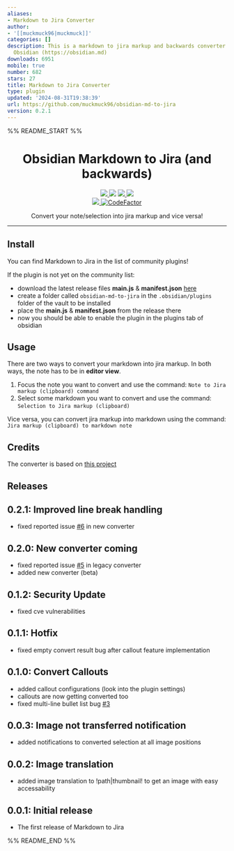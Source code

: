 ```yaml
---
aliases:
- Markdown to Jira Converter
author:
- '[[muckmuck96|muckmuck]]'
categories: []
description: This is a markdown to jira markup and backwards converter plugin for
  Obsidian (https://obsidian.md)
downloads: 6951
mobile: true
number: 682
stars: 27
title: Markdown to Jira Converter
type: plugin
updated: '2024-08-31T19:38:39'
url: https://github.com/muckmuck96/obsidian-md-to-jira
version: 0.2.1
---
```


%% README_START %%

<h1 align="center">Obsidian Markdown to Jira (and backwards)</h1>

<p align="center">
    <a href="https://github.com/muckmuck96/obsidian-md-to-jira/releases/latest">
		<img src="https://img.shields.io/github/manifest-json/v/muckmuck96/obsidian-md-to-jira?color=blue">
	</a>
    <img src="https://img.shields.io/github/release-date/muckmuck96/obsidian-md-to-jira">
	<a href="https://github.com/muckmuck96/obsidian-md-to-jira/blob/master/LICENSE">
		<img src="https://img.shields.io/github/license/muckmuck96/obsidian-md-to-jira">
	</a>
	<img src="https://img.shields.io/github/downloads/muckmuck96/obsidian-md-to-jira/total">
	<br>
	<a href="https://github.com/muckmuck96/obsidian-md-to-jira/issues">
		<img src="https://img.shields.io/github/issues/muckmuck96/obsidian-md-to-jira">
	</a>
	<a href="https://www.codefactor.io/repository/github/muckmuck96/obsidian-md-to-jira"><img src="https://www.codefactor.io/repository/github/muckmuck96/obsidian-md-to-jira/badge" alt="CodeFactor" /></a>
</p>

<div align="center">
  Convert your note/selection into jira markup and vice versa!
</div>


---

## Install
You can find Markdown to Jira in the list of community plugins!

If the plugin is not yet on the community list:
- download the latest release files **main.js** & **manifest.json** [here](https://github.com/muckmuck96/obsidian-md-to-jira/releases/latest)
- create a folder called `obsidian-md-to-jira` in the `.obsidian/plugins` folder of the vault to be installed
- place the **main.js** & **manifest.json** from the release there
- now you should be able to enable the plugin in the plugins tab of obsidian

## Usage
There are two ways to convert your markdown into jira markup. In both ways, the note has to be in **editor view**.

1. Focus the note you want to convert and use the command: `Note to Jira markup (clipboard) command`
2. Select some markdown you want to convert and use the command: `Selection to Jira markup (clipboard)`

Vice versa, you can convert jira markup into markdown using the command: `Jira markup (clipboard) to markdown note`

## Credits
The converter is based on [this project](https://github.com/FokkeZB/J2M)

## Releases

## 0.2.1: Improved line break handling
- fixed reported issue [#6](https://github.com/muckmuck96/obsidian-md-to-jira/issues/6) in new converter

## 0.2.0: New converter coming
- fixed reported issue [#5](https://github.com/muckmuck96/obsidian-md-to-jira/issues/5) in legacy converter
- added new converter (beta)

## 0.1.2: Security Update
- fixed cve vulnerabilities

## 0.1.1: Hotfix
- fixed empty convert result bug after callout feature implementation

## 0.1.0: Convert Callouts
- added callout configurations (look into the plugin settings)
- callouts are now getting converted too
- fixed multi-line bullet list bug [#3](https://github.com/muckmuck96/obsidian-md-to-jira/issues/3)

## 0.0.3: Image not transferred notification
- added notifications to converted selection at all image positions

## 0.0.2: Image translation
- added image translation to !path|thumbnail! to get an image with easy accessability

## 0.0.1: Initial release
- The first release of Markdown to Jira


%% README_END %%